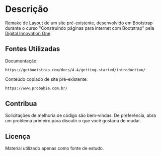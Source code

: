 # Descrição

Remake de Layout de um site pré-existente, desenvolvido em Bootstrap durante o curso "Construindo páginas para internet com Bootstrap" pela [Digital Innovation One](https://web.digitalinnovation.one/).

## Fontes Utilizadas

Documentação: 
```
https://getbootstrap.com/docs/4.4/getting-started/introduction/
```

Conteúdo copiado de site pré-existente:
```bash
https://www.probahia.com.br/
```

## Contribua 

Solicitações de melhoria de código são bem-vindas. De preferência, abra um problema primeiro para discutir o que você gostaria de mudar.

## Licença

Material utilizado apenas como fonte de estudo.

